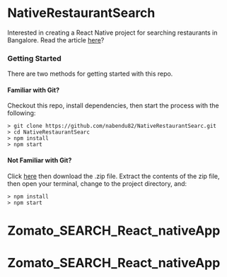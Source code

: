 # NativeRestaurantSearch
Interested in creating a React Native project for searching restaurants in Bangalore. Read the article [here](https://medium.com/@nabendu82/restaurant-search-app-with-react-native-using-zomato-api-11faa7380b89)?

### Getting Started

There are two methods for getting started with this repo.

#### Familiar with Git?
Checkout this repo, install dependencies, then start the process with the following:

```
> git clone https://github.com/nabendu82/NativeRestaurantSearc.git
> cd NativeRestaurantSearc
> npm install
> npm start
```

#### Not Familiar with Git?
Click [here](https://github.com/nabendu82/NativeRestaurantSearc/archive/master.zip) then download the .zip file.  Extract the contents of the zip file, then open your terminal, change to the project directory, and:

```
> npm install
> npm start
```

# Zomato_SEARCH_React_nativeApp
# Zomato_SEARCH_React_nativeApp
